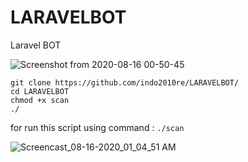 # LARAVELBOT

Laravel BOT

![Screenshot from 2020-08-16 00-50-45](https://user-images.githubusercontent.com/59824982/90318580-b468b380-df5b-11ea-8afa-47b58f7541bc.png)
```
git clone https://github.com/indo2010re/LARAVELBOT/
cd LARAVELBOT
chmod +x scan
./
```

for run this script using command :
`./scan`

![Screencast_08-16-2020_01_04_51 AM](https://user-images.githubusercontent.com/59824982/90318763-e0d0ff80-df5c-11ea-90f0-c2a03b42eba8.gif)
